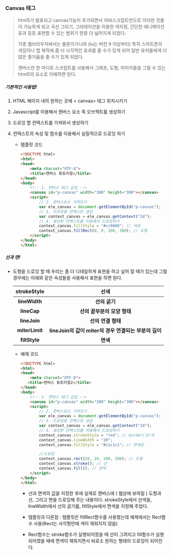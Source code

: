 ### Canvas 태그

> html5가 발표되고 canvas기능이 추가되면서 자바스크립트만으로 이러한 것들이 가능하게 되고 곡선 그리기, 그라데이션을 이용한 색지정, 간단한 애니메이션 효과 등등 표현할 수 있는 범위가 한층 더 넓어지게 되었다.
> 
> 각종 웹브라우저에서는 물론이거니와 (Iu는 버전 9 이상부터) 특히 스마트폰의 게임이나 앱 제작에 좀 더 시각적인 효과를 줄 수가 있게 되어 일반 유저들에게 더 많은 즐거움을 줄 수가 있게 되었다.
> 
> 캔버스란 한 마디로 스크립트를 사용해서 그래프, 도형, 이미지들을 그릴 수 있는 html5의 요소로 이해하면 된다.

##### 기본적인 사용법!

1. HTML 페이지 내의 원하는 곳에 < canvas> 태그 위치시키기

2. Javascript를 이용해서 캔버스 요소 즉 오브젝트를 생성하기

3. 드로잉 할 컨텍스트를 가져와서 생성하기

4. 컨텍스트의 속성 및 함수를 이용해서 실질적으로 드로잉 하기
   
   - 탬플릿 코드
     
     ```html
     <!DOCTYPE html>
     <html>
     <head>
         <meta charset="UTF-8">
         <title>캔버스 튜토리얼</title>
     </head>
     <body>
         <!-- 1. 캔버스 태그 삽입 -->
         <canvas id="p-canvas" width="300" height="300"></canvas>
         <script>
             // 2. 캔버스요소 가져오기        
             var ele_canvas = document.getElementById("p-canvas");
             // 3. 드로잉용 컨텍스트 생성        
             var context_canvas = ele_canvas.getContext("2d");
             // 4. 생성한 컨텍스트를 이용해서 드로잉하기
             context_canvas.fillStyle = "#cc0000"; // 색상
             context_canvas.fillRect(0, 0, 300, 300); // 도형
         </script>
     </body>
     </html>
     ```

##### 선과 면!

- 도형을 드로잉 할 때 우리는 좀 더 디테일하게 표현을 하고 싶어 질 때가 있는데 그럴 경우에는 아래와 같은 속성들을 사용해서 표현을 하면 된다.
  
  | strokeStyle    | 선색                                     |
  |:--------------:|:--------------------------------------:|
  | **lineWidth**  | **선의 굵기**                              |
  | **lineCap**    | **선의 끝부분의 모양 형태**                      |
  | **lineJoin**   | **선의 연결 형태**                           |
  | **miterLimit** | **lineJoin의 값이 miter의 경우 연결되는 부분의 길이** |
  | **fillStyle**  | **면색**                                 |
  
  - 예제 코드
    
    ```html
    <!DOCTYPE html>
    <html>
    <head>
        <meta charset="UTF-8">
       <title>캔버스 튜토리얼2</title>
    </head>
    <body>
        <!-- 1. 캔버스 태그 삽입 -->
        <canvas id="p-canvas" width="300" height="300"></canvas>
        <script>
            // 2. 캔버스요소 가져오기        
            var ele_canvas = document.getElementById("p-canvas");
            // 3. 드로잉용 컨텍스트 생성        
            var context_canvas = ele_canvas.getContext("2d");
            // 4. 생성한 컨텍스트를 이용해서 드로잉하기
            context_canvas.strokeStyle = "red"; // border(선)색
            context_canvas.lineWidth = "20";
            context_canvas.fillStyle = "#c1c1c1"; // 면색상
    
            //드로잉        
            context_canvas.rect(20, 20, 200, 200); // 도형
            context_canvas.stroke(); // 선        
            context_canvas.fill(); // 면색        
        </script>
    </body>
    </html>
    ```
    
    - 선과 면색의 값을 지정한 후에 실제로 캔버스에 ( 웹상에 보여질 ) 도형과 선, 그리고 면을 드로잉해 주는 내용이다. strokeStyle에서 선색을, lineWidth에서 선의 굵기를, fillStyle에서 면색을 지정해 주었다.
    
    - 템플릿과 다른점 : 템플릿은 fillRect함수를 사용했는데 예제에서는 Rect함수 사용(Rect는 사각형안에 색이 채워지지 않음)
    
    - Rect함수는 stroke함수가 실행되어졌을 때 선이 그려지고 fill함수가 실행되어졌을 때에 면색이 채워지면서 비로소 원하는 형태의 드로잉이 되어진다.
